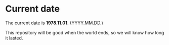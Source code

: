 # Current date

The current date is **1978.11.01.** (YYYY.MM.DD.)

This repository will be good when the world ends, so we will know how long it lasted.